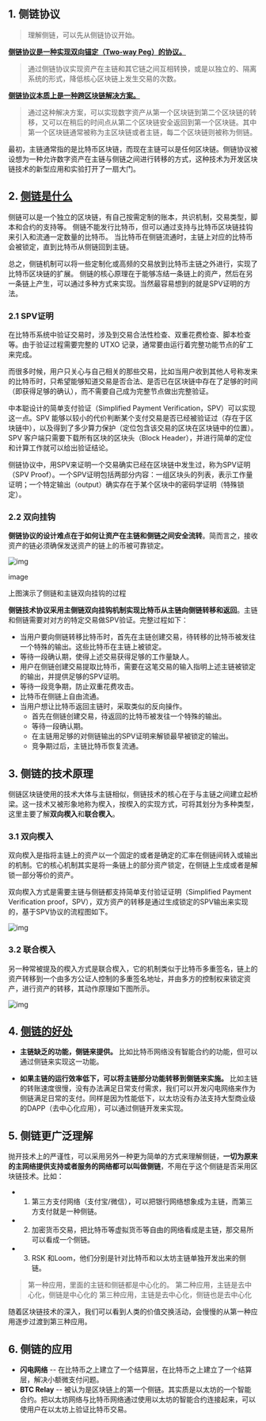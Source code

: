 ## 1. 侧链协议
> 理解侧链，可以先从侧链协议开始。

[**侧链协议是一种实现双向锚定（Two-way Peg）的协议。**](https://www.jianshu.com/p/cfd34ba38413)

> 通过侧链协议实现资产在主链和其它链之间互相转换，或是以独立的、隔离系统的形式，降低核心区块链上发生交易的次数。

[**侧链协议本质上是一种跨区块链解决方案。**](https://www.jianshu.com/p/cfd34ba38413)

> 通过这种解决方案，可以实现数字资产从第一个区块链到第二个区块链的转移，又可以在稍后的时间点从第二个区块链安全返回到第一个区块链。其中第一个区块链通常被称为主区块链或者主链，每二个区块链则被称为侧链。

最初，主链通常指的是比特币区块链，而现在主链可以是任何区块链。侧链协议被设想为一种允许数字资产在主链与侧链之间进行转移的方式，这种技术为开发区块链技术的新型应用和实验打开了一扇大门。

## 2. [侧链是什么](https://www.jianshu.com/p/26c4463da647)

侧链可以是一个独立的区块链，有自己按需定制的账本，共识机制，交易类型，脚本和合约的支持等。
侧链不能发行比特币，但可以通过支持与比特币区块链挂钩来引入和流通一定数量的比特币。
当比特币在侧链流通时，主链上对应的比特币会被锁定，直到比特币从侧链回到主链。

总之，侧链机制可以将一些定制化或高频的交易放到比特币主链之外进行，实现了比特币区块链的扩展。
侧链的核心原理在于能够冻结一条链上的资产，然后在另一条链上产生，可以通过多种方式来实现。当然最容易想到的就是SPV证明的方法。

### 2.1 SPV证明

在比特币系统中验证交易时，涉及到交易合法性检查、双重花费检查、脚本检查等。由于验证过程需要完整的 UTXO 记录，通常要由运行着完整功能节点的矿工来完成。

而很多时候，用户只关心与自己相关的那些交易，比如当用户收到其他人号称发来的比特币时，只希望能够知道交易是否合法、是否已在区块链中存在了足够的时间（即获得足够的确认），而不需要自己成为完整节点做出完整验证。

中本聪设计的简单支付验证（Simplified Payment Verification，SPV）可以实现这一点。SPV 能够以较小的代价判断某个支付交易是否已经被验证过（存在于区块链中），以及得到了多少算力保护（定位包含该交易的区块在区块链中的位置）。SPV 客户端只需要下载所有区块的区块头（Block Header），并进行简单的定位和计算工作就可以给出验证结论。

侧链协议中，用SPV来证明一个交易确实已经在区块链中发生过，称为SPV证明（SPV Proof）。一个SPV证明包括两部分内容：一组区块头的列表，表示工作量证明；一个特定输出（output）确实存在于某个区块中的密码学证明（特殊锁定）。

### 2.2 双向挂钩

**侧链协议的设计难点在于如何让资产在主链和侧链之间安全流转**。简而言之，接收资产的链必须确保发送资产的链上的币被可靠锁定。

![img](https:////upload-images.jianshu.io/upload_images/11530250-c6ed0273725b4718.png?imageMogr2/auto-orient/strip|imageView2/2/w/1200/format/webp)

image

上图演示了侧链和主链双向挂钩的过程

**侧链技术协议采用主侧链双向挂钩机制实现比特币从主链向侧链转移和返回**。主链和侧链需要对对方的特定交易做SPV验证。完整过程如下：

- 当用户要向侧链转移比特币时，首先在主链创建交易，待转移的比特币被发往一个特殊的输出。这些比特币在主链上被锁定。
- 等待一段确认期，使得上述交易获得足够的工作量缺人。
- 用户在侧链创建交易提取比特币，需要在这笔交易的输入指明上述主链被锁定的输出，并提供足够的SPV证明。
- 等待一段竞争期，防止双重花费攻击。
- 比特币在侧链上自由流通。
- 当用户想让比特币返回主链时，采取类似的反向操作。
  - 首先在侧链创建交易，待返回的比特币被发往一个特殊的输出。
  - 等待一段确认期。
  - 在主链用足够的对侧链输出的SPV证明来解锁最早被锁定的输出。
  - 竞争期过后，主链比特币恢复流通。

## 3. 侧链的技术原理

侧链区块链使用的技术大体与主链相似，侧链技术的核心在于与主链之间建立起桥梁。这一技术又被形象地称为楔入，按楔入的实现方式，可将其划分为多种类型，这里主要了解**双向楔入**和**联合楔入**。

### 3.1 双向楔入

双向楔入是指将主链上的资产以一个固定的或者是确定的汇率在侧链间转入或输出的机制。它的核心机制其实是将一条链上的部分资产锁定，在侧链上生成或者是解锁一部分等价的资产。

双向楔入方式是需要主链与侧链都支持简单支付验证证明（Simplified Payment Verification proof，SPV），双方资产的转移是通过生成锁定的SPV输出来实现的，基于SPV协议的流程图如下。

![img](https://img-blog.csdnimg.cn/20190515181426970.png?x-oss-process=image/watermark,type_ZmFuZ3poZW5naGVpdGk,shadow_10,text_aHR0cHM6Ly9ibG9ja2NoYWluLWZhbnMuYmxvZy5jc2RuLm5ldA==,size_16,color_FFFFFF,t_70)



### 3.2 联合楔入

另一种常被提及的楔入方式是联合楔入，它的机制类似于比特币多重签名，链上的资产转移到一个由多方公证人控制的多重签名地址，并由多方的控制权来锁定资产，进行资产的转移，其动作原理如下图所示。

![img](https://img-blog.csdnimg.cn/20190515181441837.png?x-oss-process=image/watermark,type_ZmFuZ3poZW5naGVpdGk,shadow_10,text_aHR0cHM6Ly9ibG9ja2NoYWluLWZhbnMuYmxvZy5jc2RuLm5ldA==,size_16,color_FFFFFF,t_70)



## 4. [侧链的好处](https://www.jianshu.com/p/9a1721d27793)

* **主链缺乏的功能，侧链来提供。**
  比如比特币网络没有智能合约的功能，但可以通过侧链来实现这一功能。

* **如果主链的运行效率低下，可以将主链部分功能转移到侧链来实施。**
  比如主链的转账速度很慢，没有办法满足日常支付需求，我们可以开发闪电网络来作为侧链满足日常的支付。同样是因为性能低下，以太坊没有办法支持大型商业级的DAPP（去中心化应用），可以通过侧链开发来实现。



## 5. 侧链更广泛理解

抛开技术上的严谨性，可以采用另外一种更为简单的方式来理解侧链，**一切为原来的主网络提供支持或者服务的网络都可以叫做侧链**，不用在乎这个侧链是否采用区块链技术。比如：

* 1. 第三方支付网络（支付宝/微信），可以把银行网络想象成为主链，而第三方支付就是一种侧链。

* 2. 加密货币交易，把比特币等虚拟货币等自由的网络看成是主链，那交易所可以看成一个侧链。

* 3. RSK 和Loom，他们分别是针对比特币和以太坊主链单独开发出来的侧链。

> 第一种应用，里面的主链和侧链都是中心化的。
> 第二种应用，主链是去中心化，侧链是中心化的
> 第三种应用，主链是去中心化，侧链也是去中心化

随着区块链技术的深入，我们可以看到人类的价值交换活动，会慢慢的从第一种应用逐步过渡到第三种应用。



## 6. 侧链的应用

* **闪电网络** -- 在比特币之上建立了一个结算层，在比特币之上建立了一个结算层，解决小额微支付问题。
* **BTC Relay**  -- 被认为是区块链上的第一个侧链。其实质是以太坊的一个智能合约。把以太坊网络与比特币网络通过使用以太坊的智能合约连接起来，可以使用户在以太坊上验证比特币交易。











